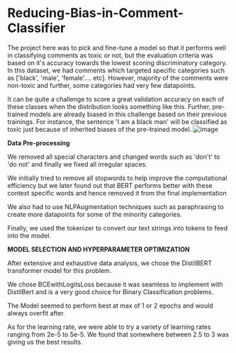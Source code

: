 # Reducing-Bias-in-Comment-Classifier

The project here was to pick and fine-tune a model so that it performs well in classifying comments as toxic or not, but the evaluation criteria was based on it's accuracy towards the lowest scoring discriminatory category. In this dataset, we had comments which targeted specific categories such as ['black', 'male', 'female'.... etc]. However, majority of the comments were non-toxic and further, some categories had very few datapoints.

It can be quite a challenge to score a great validation accuracy on each of these classes when the distribution looks something like this. Further, pre-trained models are already biased in this challenge based on their previous trainings. For instance, the sentence 'I am a black man' will be classified as toxic just because of inherited biases of the pre-trained model.
![image](https://github.com/N1thin24/Reducing-Bias-in-Comment-Classifier/assets/107985125/0cd818ca-ea29-4a95-aa6d-59b7a092b487)

**Data Pre-processing**

We removed all special characters and changed words such as 'don't' to 'do not' and finally we fixed all irregular spaces.

We initially tried to remove all stopwords to help improve the computational efficiency but we later found out that BERT performs better with these context specific words and hence removed it from the final implementation

We also had to use NLPAugmentation techniques such as paraphrasing to create more datapoints for some of the minority categories.

Finally, we used the tokenizer to convert our text strings into tokens to feed into the model.

**MODEL SELECTION AND HYPERPARAMETER OPTIMIZATION**

After extensive and exhaustive data analysis, we chose the DistilBERT transformer model for this problem.

We chose BCEwithLogitsLoss because it was seamless to implement with DistilBert and is a very good choice for Binary Classification problems.

The Model seemed to perform best at max of 1 or 2 epochs and would always overfit after.

As for the learning rate, we were able to try a variety of learning rates ranging from 2e-5 to 5e-5. We found that somewhere between 2.5 to 3 was giving us the best results.
